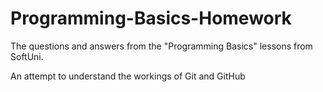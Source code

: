 # Programming-Basics-Homework
The questions and answers from the "Programming Basics" lessons from SoftUni.

An attempt to understand the workings of Git and GitHub
